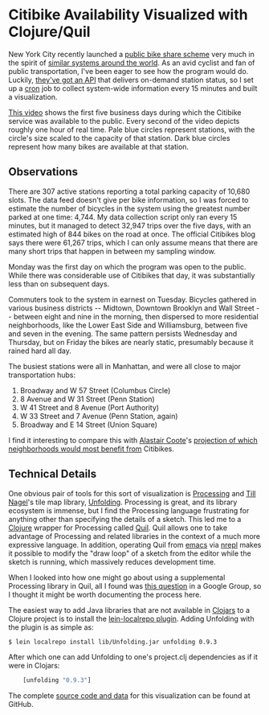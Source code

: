 # Citibike Availability Visualized with Clojure/Quil

New York City recently launched a
[public bike share scheme](http://citibikenyc.com/) very much in the
spirit of
[similar systems around the world](http://en.wikipedia.org/wiki/Bicycle_sharing_system).
As an avid cyclist and fan of public transportation, I've been eager
to see how the program would do. Luckily,
[they've got an API](http://citibikenyc.com/stations/json) that
delivers on-demand station status, so I set up a
[cron](https://en.wikipedia.org/wiki/Cron) job to collect system-wide
information every 15 minutes and built a visualization.

[This video](https://vimeo.com/67653956) shows the first five business
days during which the Citibike service was available to the public.
Every second of the video depicts roughly one hour of real time. Pale
blue circles represent stations, with the circle's size scaled to the
capacity of that station. Dark blue circles represent how many bikes
are available at that station.

## Observations

There are 307 active stations reporting a total parking capacity of
10,680 slots. The data feed doesn't give per bike information, so I
was forced to estimate the number of bicycles in the system using the
greatest number parked at one time: 4,744. My data collection script
only ran every 15 minutes, but it managed to detect 32,947 trips over
the five days, with an estimated high of 844 bikes on the road at
once. The official Citibikes blog says there were 61,267 trips, which
I can only assume means that there are many short trips that happen in
between my sampling window.

Monday was the first day on which the program was open to the public.
While there was considerable use of Citibikes that day, it was
substantially less than on subsequent days.

Commuters took to the system in earnest on Tuesday. Bicycles gathered
in various business districts -- Midtown, Downtown Brooklyn and Wall
Street -- between eight and nine in the morning, then dispersed to
more residential neighborhoods, like the Lower East Side and
Williamsburg, between five and seven in the evening. The same
pattern persists Wednesday and Thursday, but on Friday the bikes are
nearly static, presumably because it rained hard all day.

The busiest stations were all in Manhattan, and were all close to
major transportation hubs:

1. Broadway and W 57 Street (Columbus Circle)
2. 8 Avenue and W 31 Street (Penn Station)
3. W 41 Street and 8 Avenue (Port Authority)
4. W 33 Street and 7 Avenue (Penn Station, again)
5. Broadway and E 14 Street (Union Square)

I find it interesting to compare this with
[Alastair Coote](http://blogging.alastair.is)'s
[projection of which neighborhoods would most benefit from](http://experimenting.alastair.is/citibike/)
Citibikes.

## Technical Details

One obvious pair of tools for this sort of visualization is
[Processing](http://processing.org) and
[Till Nagel](http://tillnagel.com)'s tile map library,
[Unfolding](http://unfoldingmaps.org). Processing is great, and its
library ecosystem is immense, but I find the Processing language
frustrating for anything other than specifying the details of a
sketch. This led me to a [Clojure](http://clojure.org) wrapper for
Processing called [Quil](https://github.com/quil/quil). Quil allows
one to take advantage of Processing and related libraries in the
context of a much more expressive language. In addition, operating
Quil from [emacs](http://www.gnu.org/software/emacs/) via
[nrepl](https://github.com/clojure/tools.nrepl) makes it possible to
modify the "draw loop" of a sketch from the editor while the sketch is
running, which massively reduces development time.

When I looked into how one might go about using a supplemental
Processing library in Quil, all I found was
[this question](https://groups.google.com/forum/#!topic/clj-processing/wKzUljb_i4M)
in a Google Group, so I thought it might be worth documenting the
process here.

The easiest way to add Java libraries that are not available in
[Clojars](https://clojars.org) to a Clojure project is to install the
[lein-localrepo plugin](https://github.com/kumarshantanu/lein-localrepo).
Adding Unfolding with the plugin is as simple as:

``` bash
$ lein localrepo install lib/Unfolding.jar unfolding 0.9.3
```

After which one can add Unfolding to one's project.clj dependencies as
if it were in Clojars:

``` clojure
    [unfolding "0.9.3"]
```

The complete
[source code and data](https://github.com/jackrusher/citibikes) for
this visualization can be found at GitHub.
